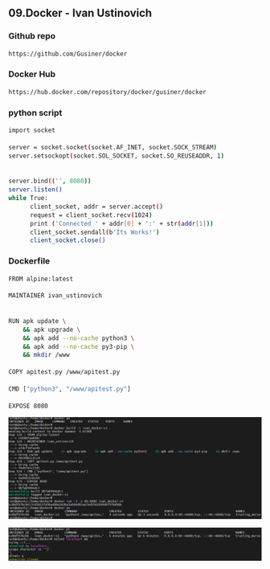 ## 09.Docker - Ivan Ustinovich

### Github repo
```bash
https://github.com/Gusiner/docker
```
### Docker Hub
```bash
https://hub.docker.com/repository/docker/gusiner/docker
```
### python script
```bash
import socket

server = socket.socket(socket.AF_INET, socket.SOCK_STREAM)
server.setsockopt(socket.SOL_SOCKET, socket.SO_REUSEADDR, 1)


server.bind(('', 8080))
server.listen()
while True:
      client_socket, addr = server.accept()
      request = client_socket.recv(1024)
      print ('Connected ' + addr[0] + ':' + str(addr[1]))
      client_socket.sendall(b'Its Works!')
      client_socket.close()

```
### Dockerfile
```bash
FROM alpine:latest

MAINTAINER ivan_ustinovich


RUN apk update \
    && apk upgrade \
    && apk add --no-cache python3 \
    && apk add --no-cache py3-pip \
    && mkdir /www

COPY apitest.py /www/apitest.py

CMD ["python3", "/www/apitest.py"]

EXPOSE 8080
```
![docker install](docker_install.png)

![docker check](docker_check.png)